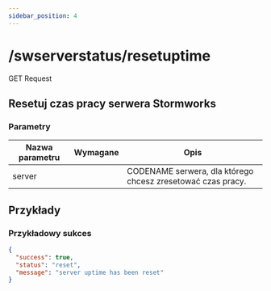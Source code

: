 ```yaml
---
sidebar_position: 4
---
```


# /swserverstatus/resetuptime

<span class="request-bubble request-post">GET Request</span>


## Resetuj czas pracy serwera Stormworks

### Parametry

| Nazwa parametru |         Wymagane          | Opis                                                        |
| --------------- |:-------------------------:| ----------------------------------------------------------- |
| server          | <i class="fas fa-fw fa-check-circle text-success"></i> | CODENAME serwera, dla którego chcesz zresetować czas pracy. |

## Przykłady
### Przykładowy sukces
```json
{
  "success": true,
  "status": "reset",
  "message": "server uptime has been reset"
}
```
